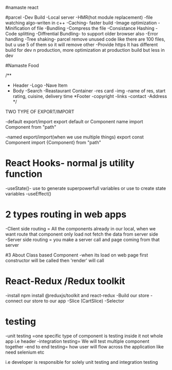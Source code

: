 #namaste react

#parcel
-Dev Build
-Local server
-HMR(hot module replacement)
-file watching algo-writen in c++
-Caching- faster build
-Image optimization
-Minification of file
-Bundling
-Compress the file
-Consistance Hashing
-Code splitting
-Diffrential Bundling- to support older browser also
-Error handling
-Tree shaking- parcel remove unused code like there are 100 files, but u use 5 of them so it will remove other
-Provide https
It has different build for dev n production, more optimization at production build but less in dev

#Namaste Food

/**
 * Header
 -Logo
 -Nave Item
 * Body
 -Search
 -Reastaurant Container
   -res card
     -img
     -name of res, start rating, cuisine, delivery time 
 *Footer
 -copyright
 -links
 -contact
 -Address
 */

 TWO TYPE OF EXPORT/IMPORT

-default export/import
 export default <name of variable>or Component name
 import Component from "path"

 -named export/import(when we use multiple things)
 export const Component
 import {Component} from "path"

 # React Hooks- normal js utility function
 -useState()- use to generate superpowerfull variables or use to create state variables
 -useEffect()

# 2 types routing in web apps
-Client side routing = All the components already in our local, when we want route that component only load not fetch the data from server side    
-Server side routing =  you make a server call and page coming from that server 

#3 About Class based Component
-when its load on web page first constructor will be called then 'render' will call

# React-Redux /Redux toolkit
-install npm install @reduxjs/toolkit and react-redux
-Build our store
-connect our store to our app
-Slice (CartSlice)
-Selector

# testing
-unit testing =one specific type of component is testing inside it not whole app i.e header
-integration testing= We will test multiple component together
-end to end testing= how user will flow across the application like need selenium etc

i.e developer is responsible for solely unit testing and integration testing